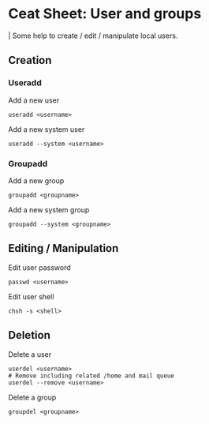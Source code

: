 # Ceat Sheet: User and groups

| Some help to create / edit / manipulate local users.

## Creation

### Useradd

Add a new user
```
useradd <username>
```

Add a new system user
```
useradd --system <username>
```

### Groupadd

Add a new group
```
groupadd <groupname>
```

Add a new system group
```
groupadd --system <groupname>
```

## Editing / Manipulation

Edit user password
```
passwd <username>
```

Edit user shell
```
chsh -s <shell>
```

## Deletion

Delete a user
```
userdel <username>
# Remove including related /home and mail queue
userdel --remove <username>
```

Delete a group
```
groupdel <groupname>
```
